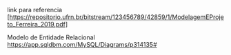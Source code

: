 
link para referencia [https://repositorio.ufrn.br/bitstream/123456789/42859/1/ModelagemEProjeto_Ferreira_2019.pdf]


Modelo de Entidade Relacional
https://app.sqldbm.com/MySQL/Diagrams/p314135#
